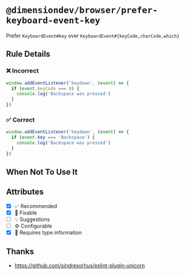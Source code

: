 <!-- begin title -->

# `@dimensiondev/browser/prefer-keyboard-event-key`

Prefer `KeyboardEvent#key` over `KeyboardEvent#{keyCode,charCode,which}`

<!-- end title -->

## Rule Details

### :x: Incorrect

```ts
window.addEventListener('keydown', (event) => {
  if (event.keyCode === 8) {
    console.log('Backspace was pressed')
  }
})
```

### :white_check_mark: Correct

```ts
window.addEventListener('keydown', (event) => {
  if (event.key === 'Backspace') {
    console.log('Backspace was pressed')
  }
})
```

## When Not To Use It

## Attributes

<!-- begin attributes -->

- [x] :white_check_mark: Recommended
- [x] :wrench: Fixable
- [ ] :bulb: Suggestions
- [ ] :gear: Configurable
- [x] :thought_balloon: Requires type information

<!-- end attributes -->

## Thanks

- <https://github.com/sindresorhus/eslint-plugin-unicorn>
